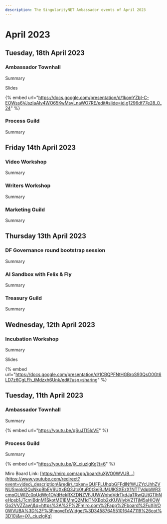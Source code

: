 ```yaml
---
description: The SingularityNET Ambassador events of April 2023
---
```


# April 2023

## Tuesday, 18th April 2023

### Ambassador Townhall

Summary

Slides

{% embed url="https://docs.google.com/presentation/d/1komYZbI-C-EOWss6VJszIaAIv4WO65KwMsvLnaWO7RE/edit#slide=id.g1296df77e28_0_24" %}

### Process Guild

Summary

## Friday 14th April 2023

### Video Workshop

Summary

### Writers Workshop

Summary

### Marketing Guild

Summary

## Thursday 13th April 2023

### DF Governance round bootstrap session

Summary

### AI Sandbox with Felix & Fly

Summary

### Treasury Guild

Summary

## Wednesday, 12th April 2023

### Incubation Workshop

Summary

Slides

{% embed url="https://docs.google.com/presentation/d/1CBQPFNtHGBroS93QsO0Gt6LD7z6CgLFh_tMdzxh6Unk/edit?usp=sharing" %}

## Tuesday, 11th April 2023

### Ambassador Townhall

Summary

{% embed url="https://youtu.be/qSuJTl5loVE" %}

### Process Guild

Summary

{% embed url="https://youtu.be/jX_ciuzlgKg?t=6" %}

Miro Board Link: [https://miro.com/app/board/uXjVO0WVUB...](https://www.youtube.com/redirect?event=video\_description\&redir\_token=QUFFLUhqbGFFdlNfWUZYcUhhZVNUSmpld2QxNkpBbEV6UXxBQ3Jtc0tuR0t3ejBJMUlKSXEzX1NTTVdpbWR3cmpOLWlZc0pUdWg1OVdHekRXZDNZVFJUWWphdVdrTkdJaTRwQUtGTlhNeHpsb1JTcmlBdnM1SkotME1EMmQ2M1dTNXBob2xKUWIybVZ1TjM5aHlOWGo2VVZZaw\&q=https%3A%2F%2Fmiro.com%2Fapp%2Fboard%2FuXjVO0WVUBA%3D%2F%3FmoveToWidget%3D3458764551016447119%26cot%3D10\&v=jX\_ciuzlgKg)
